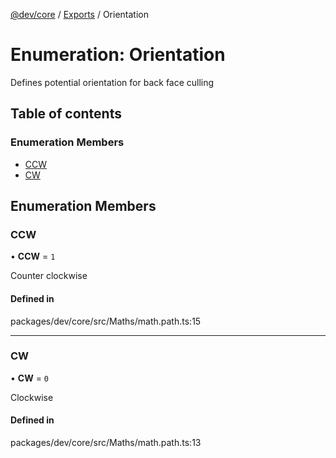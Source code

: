 [@dev/core](../README.md) / [Exports](../modules.md) / Orientation

# Enumeration: Orientation

Defines potential orientation for back face culling

## Table of contents

### Enumeration Members

- [CCW](Orientation.md#ccw)
- [CW](Orientation.md#cw)

## Enumeration Members

### CCW

• **CCW** = ``1``

Counter clockwise

#### Defined in

packages/dev/core/src/Maths/math.path.ts:15

___

### CW

• **CW** = ``0``

Clockwise

#### Defined in

packages/dev/core/src/Maths/math.path.ts:13
